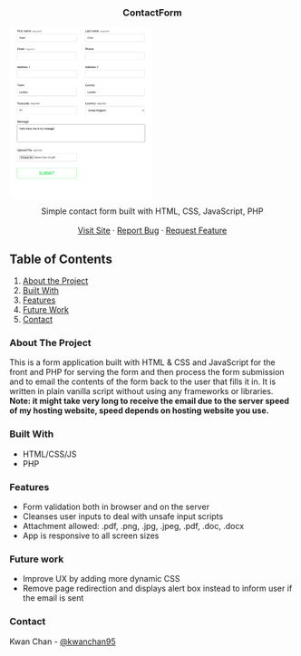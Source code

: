 <!-- PROJECT LOGO -->
<p align="center">
  <h3 align="center">ContactForm</h3>
  <a href="https://kwanchan.co/reddit-client/">
    <img src='display.png' width='50%' align="center">
  </a>
  <p align="center">
    Simple contact form built with HTML, CSS, JavaScript, PHP
    <br />
    <br />
    <a href="https://kwanchan.co/form/" target='#'>Visit Site</a>
    ·
    <a href="https://github.com/zcestkc/ContactForm/issues">Report Bug</a>
    ·
    <a href="https://github.com/zcestkc/ContactForm/issues">Request Feature</a>
  </p>
</p>

<!-- TABLE OF CONTENTS -->

## Table of Contents

1. [About the Project](#about-the-project)
2. [Built With](#built-with)
3. [Features](#features)
4. [Future Work](#future-work)
5. [Contact](#contact)

### About The Project

This is a form application built with HTML & CSS and JavaScript for the front and PHP for serving the form and then process the form submission and to email the contents of the form back to the user that fills it in. It is written in plain vanilla script without using any frameworks or libraries. <b>Note: it might take very long to receive the email due to the server speed of my hosting website, speed depends on hosting website you use.</b>

### Built With

- HTML/CSS/JS
- PHP

### Features

- Form validation both in browser and on the server
- Cleanses user inputs to deal with unsafe input scripts
- Attachment allowed: .pdf, .png, .jpg, .jpeg, .pdf, .doc, .docx
- App is responsive to all screen sizes

### Future work

- Improve UX by adding more dynamic CSS
- Remove page redirection and displays alert box instead to inform user if the email is sent

### Contact

Kwan Chan - [@kwanchan95](https://twitter.com/kwanchan95)

